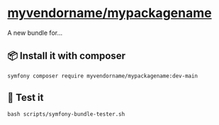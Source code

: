 # [myvendorname/mypackagename](https://github.com/myvendorname/mypackagename)

A new bundle for...


## 📦 Install it with composer

````shell
symfony composer require myvendorname/mypackagename:dev-main
````


## 🧪 Test it

````shell
bash scripts/symfony-bundle-tester.sh
````
